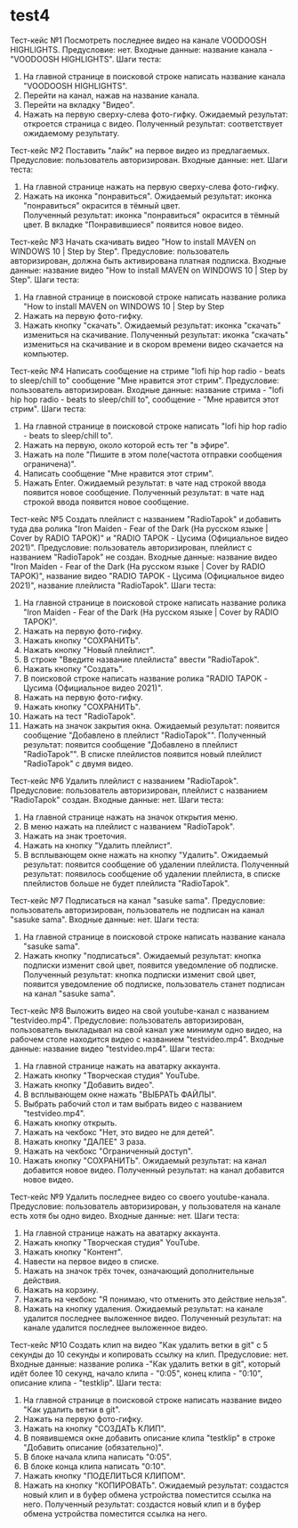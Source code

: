 # test4

Тест-кейс №1
Посмотреть последнее видео на канале VOODOOSH HIGHLIGHTS.
Предусловие: нет.
Входные данные: название канала - "VOODOOSH HIGHLIGHTS".
Шаги теста:
1. На главной странице в поисковой строке написать название канала "VOODOOSH HIGHLIGHTS".
2. Перейти на канал, нажав на название канала.
3. Перейти на вкладку "Видео".
4. Нажать на первую сверху-слева фото-гифку.
Ожидаемый результат: откроется страница с видео.
Полученный результат: соответствует ожидаемому результату.

Тест-кейс №2
Поставить "лайк" на первое видео из предлагаемых.
Предусловие: пользователь авторизирован.
Входные данные: нет.
Шаги теста:
1. На главной странице нажать на первую сверху-слева фото-гифку.
2. Нажать на иконка "понравиться".
Ожидаемый результат: иконка "понравиться" окрасится в тёмный цвет.	
Полученный результат: иконка "понравиться" окрасится в тёмный цвет. В вкладке "Понравившиеся" появится новое видео.

Тест-кейс №3
Начать скачивать видео "How to install MAVEN on WINDOWS 10 | Step by Step".
Предусловие: пользователь авторизирован, должна быть активирована платная подписка.
Входные данные: название видео "How to install MAVEN on WINDOWS 10 | Step by Step".
Шаги теста:
1. На главной странице в поисковой строке написать название ролика "How to install MAVEN on WINDOWS 10 | Step by Step
2. Нажать на первую фото-гифку.	
3. Нажать кнопку "скачать".
Ожидаемый результат: иконка "скачать" измениться на скачивание.
Полученный результат: иконка "скачать" измениться на скачивание и в скором времени видео скачается на компьютер.

Тест-кейс №4
Написать сообщение на стриме "lofi hip hop radio - beats to sleep/chill to" сообщение "Мне нравится этот стрим".
Предусловие: пользователь авторизирован.
Входные данные: название стрима - "lofi hip hop radio - beats to sleep/chill to", сообщение - "Мне нравится этот стрим".
Шаги теста:
1. На главной странице в поисковой строке написать "lofi hip hop radio - beats to sleep/chill to".
2. Нажать на первую, около которой есть тег "в эфире".
3. Нажать на поле "Пишите в этом поле(частота отправки сообщения ограничена)".
4. Написать сообщение "Мне нравится этот стрим".
5. Нажать Enter.
Ожидаемый результат: в чате над строкой ввода появится новое сообщение.
Полученный  результат: в чате над строкой ввода появится новое сообщение.

Тест-кейс №5
Создать плейлист с названием "RadioTapok" и добавить туда два ролика "Iron Maiden - Fear of the Dark (На русском языке | Cover by RADIO TAPOK)" и "RADIO TAPOK - Цусима (Официальное видео 2021)".
Предусловие: пользователь авторизирован, плейлист с названием "RadioTapok" не создан.
Входные данные: название видео "Iron Maiden - Fear of the Dark (На русском языке | Cover by RADIO TAPOK)", название видео "RADIO TAPOK - Цусима (Официальное видео 2021)",
название плейлиста "RadioTapok".
Шаги теста:
1. На главной странице в поисковой строке написать название ролика "Iron Maiden - Fear of the Dark (На русском языке | Cover by RADIO TAPOK)".
2. Нажать на первую фото-гифку.	
3. Нажать кнопку "СОХРАНИТЬ".
3. Нажать кнопку "Новый плейлист".
4. В строке "Введите название плейлиста" ввести "RadioTapok".
5. Нажать кнопку "Создать".
6. В поисковой строке написать название ролика "RADIO TAPOK - Цусима (Официальное видео 2021)".
7. Нажать на первую фото-гифку.	
8. Нажать кнопку "СОХРАНИТЬ".
9. Нажать на тест "RadioTapok".
10. Нажать на значок закрытия окна.
Ожидаемый результат: появится сообщение "Добавлено в плейлист "RadioTapok"".
Полученный результат: появится сообщение "Добавлено в плейлист "RadioTapok"". В списке плейлистов появится новый плейлист "RadioTapok" с двумя видео.

Тест-кейс №6
Удалить плейлист с названием "RadioTapok".
Предусловие: пользователь авторизирован, плейлист с названием "RadioTapok" создан.
Входные данные: нет.
Шаги теста:
1. На главной странице нажать на значок открытия меню.
2. В меню нажать на плейлист с названием "RadioTapok".
3. Нажать на знак троеточия.
4. Нажать на кнопку "Удалить плейлист".
5. В всплывающем окне нажать на кнопку "Удалить".
Ожидаемый результат: появится сообщение об удалении плейлиста.
Полученный результат: появилось сообщение об удалении плейлиста, в списке плейлистов больше не будет плейлиста "RadioTapok".

Тест-кейс №7
Подписаться на канал "sasuke sama".
Предусловие: пользователь авторизирован, пользователь не подписан на канал "sasuke sama".
Входные данные: нет.
Шаги теста:
1. На главной странице в поисковой строке написать название канала "sasuke sama".
2. Нажать кнопку "подписаться".
Ожидаемый результат: кнопка подписки изменит свой цвет, появится уведомление об подписке.
Полученный  результат: кнопка подписки изменит свой цвет, появится уведомление об подписке, пользователь станет подписан на канал "sasuke sama".

Тест-кейс №8
Выложить видео на свой youtube-канал с названием "testvideo.mp4".
Предусловие: пользователь авторизирован, пользователь выкладывал на свой канал уже минимум одно видео, на рабочем столе находится видео с названием "testvideo.mp4".
Входные данные: название видео "testvideo.mp4".
Шаги теста:
1. На главной странице нажать на аватарку аккаунта.
2. Нажать кнопку "Творческая студия" YouTube.
3. Нажать кнопку "Добавить видео".
4. В всплывающем окне нажать "ВЫБРАТЬ ФАЙЛЫ".
5. Выбрать рабочий стол и там выбрать видео с названием "testvideo.mp4".
6. Нажать кнопку открыть.
7. Нажать на чекбокс "Нет, это видео не для детей".
8. Нажать кнопку "ДАЛЕЕ" 3 раза.
9. Нажать на чекбокс "Ограниченный доступ".
10. Нажать кнопку "СОХРАНИТЬ".
Ожидаемый результат: на канал добавится новое видео.
Полученный  результат: на канал добавится новое видео.

Тест-кейс №9
Удалить последнее видео со своего youtube-канала.
Предусловие: пользователь авторизирован, у пользователя на канале есть хотя бы одно видео.
Входные данные: нет.
Шаги теста:
1. На главной странице нажать на аватарку аккаунта.
2. Нажать кнопку "Творческая студия" YouTube.
3. Нажать кнопку "Контент".
4. Навести на первое видео в списке.
5. Нажать на значок трёх точек, означающий дополнительные действия.
6. Нажать на корзину.
7. Нажать на чекбокс "Я понимаю, что отменить это действие нельзя".
8. Нажать на кнопку удаления.
Ожидаемый результат: на канале удалится последнее выложенное видео.
Полученный  результат: на канале удалится последнее выложенное видео.

Тест-кейс №10
Создать клип на видео "Как удалить ветки в git" с 5 секунды до 10 секунды и копировать ссылку на клип.
Предусловие: нет.
Входные данные: название ролика -"Как удалить ветки в git", который идёт более 10 секунд,
начало клипа - "0:05", конец клипа - "0:10", описание клипа - "testklip".
Шаги теста:
1. На главной странице в поисковой строке написать название видео "Как удалить ветки в git".
2. Нажать на первую фото-гифку.
3. Нажать на кнопку "СОЗДАТЬ КЛИП".
4. В появившемся окне добавить описание клипа "testklip" в строке "Добавить описание (обязательно)".
5. В блоке начала клипа написать "0:05".
6. В блоке конца клипа написать "0:10".
7. Нажать кнопку "ПОДЕЛИТЬСЯ КЛИПОМ".
8. Нажать на кнопку "КОПИРОВАТЬ".
Ожидаемый результат: создастся новый клип и в буфер обмена устройства поместится ссылка на него.
Полученный результат: создастся новый клип и в буфер обмена устройства поместится ссылка на него.